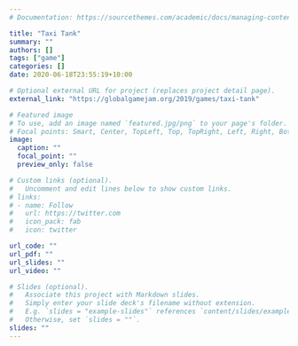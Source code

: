 ```yaml
---
# Documentation: https://sourcethemes.com/academic/docs/managing-content/

title: "Taxi Tank"
summary: ""
authors: []
tags: ["game"]
categories: []
date: 2020-06-18T23:55:19+10:00

# Optional external URL for project (replaces project detail page).
external_link: "https://globalgamejam.org/2019/games/taxi-tank"

# Featured image
# To use, add an image named `featured.jpg/png` to your page's folder.
# Focal points: Smart, Center, TopLeft, Top, TopRight, Left, Right, BottomLeft, Bottom, BottomRight.
image:
  caption: ""
  focal_point: ""
  preview_only: false

# Custom links (optional).
#   Uncomment and edit lines below to show custom links.
# links:
# - name: Follow
#   url: https://twitter.com
#   icon_pack: fab
#   icon: twitter

url_code: ""
url_pdf: ""
url_slides: ""
url_video: ""

# Slides (optional).
#   Associate this project with Markdown slides.
#   Simply enter your slide deck's filename without extension.
#   E.g. `slides = "example-slides"` references `content/slides/example-slides.md`.
#   Otherwise, set `slides = ""`.
slides: ""
---
```

